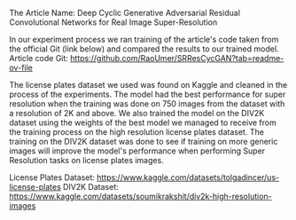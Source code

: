 The Article Name: Deep Cyclic Generative Adversarial Residual Convolutional Networks for Real Image Super-Resolution

In our experiment process we ran training of the article's code taken from the official Git (link below) and compared the results to our trained model. 
Article code Git: https://github.com/RaoUmer/SRResCycGAN?tab=readme-ov-file

The license plates dataset we used was found on Kaggle and cleaned in the process of the experiments. The model had the best performance for super resolution when the training was done on 750 images from the dataset with a resolution of 2K and above.
We also trained the model on the DIV2K dataset using the weights of the best model we managed to receive from the training process on the high resolution license plates dataset.
The training on the DIV2K dataset was done to see if training on more generic images will improve the model's performance when performing Super Resolution tasks on license plates images.

License Plates Dataset: https://www.kaggle.com/datasets/tolgadincer/us-license-plates 
DIV2K Dataset: https://www.kaggle.com/datasets/soumikrakshit/div2k-high-resolution-images


